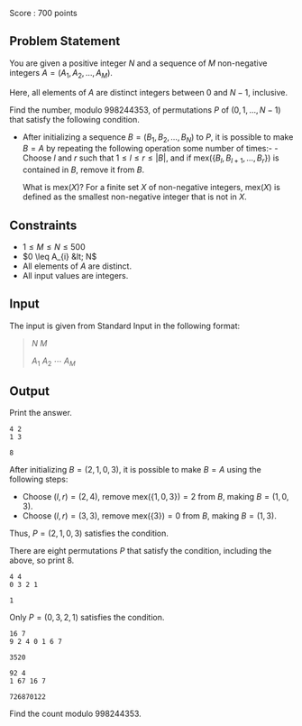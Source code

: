 Score : $700$ points

## Problem Statement

You are given a positive integer $N$ and a sequence of $M$ non-negative integers $A = (A_{1}, A_{2}, \dots, A_{M})$.

Here, all elements of $A$ are distinct integers between $0$ and $N-1$, inclusive.

Find the number, modulo $998244353$, of permutations $P$ of $(0, 1, \dots, N-1)$ that satisfy the following condition.

- After initializing a sequence $B = (B_{1}, B_{2}, \dots, B_{N})$ to $P$, it is possible to make $B = A$ by repeating the following operation some number of times:-   - Choose $l$ and $r$ such that $1 \leq l \leq r \leq |B|$, and if $\mathrm{mex}(\{B_{l}, B_{l+1}, \dots, B_{r}\})$ is contained in $B$, remove it from $B$.

  What is $\mathrm{mex}(X)$?  For a finite set $X$ of non-negative integers, $\mathrm{mex}(X)$ is defined as the smallest non-negative integer that is not in $X$. 

## Constraints

- $1 \leq M \leq N \leq 500$
- $0 \leq A_{i} &lt; N$
- All elements of $A$ are distinct.
- All input values are integers.

## Input

The input is given from Standard Input in the following format:

> $N$ $M$
> 
> $A_{1}$ $A_{2}$ $\cdots$ $A_{M}$

## Output

Print the answer.

```input1
4 2
1 3
```

```output1
8
```

After initializing $B = (2, 1, 0, 3)$, it is possible to make $B = A$ using the following steps:

- Choose $(l, r) = (2, 4)$, remove $\mathrm{mex}(\{1, 0, 3\}) = 2$ from $B$, making $B = (1, 0, 3)$.
- Choose $(l, r) = (3, 3)$, remove $\mathrm{mex}(\{3\}) = 0$ from $B$, making $B = (1, 3)$.

Thus, $P = (2, 1, 0, 3)$ satisfies the condition.

There are eight permutations $P$ that satisfy the condition, including the above, so print $8$.

```input2
4 4
0 3 2 1
```

```output2
1
```

Only $P = (0, 3, 2, 1)$ satisfies the condition.

```input3
16 7
9 2 4 0 1 6 7
```

```output3
3520
```

```input4
92 4
1 67 16 7
```

```output4
726870122
```

Find the count modulo $998244353$.